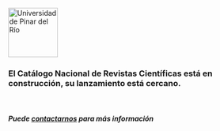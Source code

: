 <br>
<div>
    <div class="row">
        <div class="col-xs-12 col-sm-4 text-center text-middle">
            <img src="images/3014275.svg" alt="Universidad de Pinar del Río" style="width:100px;">
        </div>
        <div class="col-xs-12 col-sm-7 col-sm-offset-1">            
            <h3> 
                El Catálogo Nacional de Revistas Científicas está en construcción, su lanzamiento está cercano.
            </h3>
            <br/>
            <h5> 
                Puede <a href="/#divcontacto">contactarnos</a> para más información
            </h5>
        </div>
    </div>
</div>     

<br>
